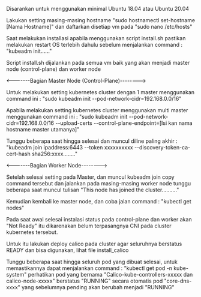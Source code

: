 Disarankan untuk menggunakan minimal Ubuntu 18.04 atau Ubuntu 20.04

Lakukan setting masing-masing hostname "sudo hostnamectl set-hostname [Nama Hostname]" dan daftarkan disetiap vm pada "sudo nano /etc/hosts"

Saat melakukan installasi apabila menggunakan script install.sh pastikan melakukan restart OS terlebih dahulu sebelum menjalankan 
command : "kubeadm init......"

Script install.sh dijalankan pada semua vm baik yang akan menjadi master node (control-plane) dan worker node

<-------Bagian Master Node (Control-Plane)-------->

Untuk melakukan setting kubernetes cluster dengan 1 master menggunakan command ini :
"sudo kubeadm init --pod-network-cidr=192.168.0.0/16"

Apabila melakukan setting kubernetes cluster menggunakan multi master menggunakan command ini :
"sudo kubeadm init --pod-network-cidr=192.168.0.0/16 --upload-certs --control-plane-endpoint=[Isi kan nama hostname master utamanya]"

Tunggu beberapa saat hingga selesai dan muncul diline paling akhir :
"kubeadm join ipaddress:6443 --token xxxxxxxxxx --discovery-token-ca-cert-hash sha256:xxxx........"

<-------Bagian Worker Node-------->

Setelah selesai setting pada Master, dan muncul kubeadm join copy command tersebut dan jalankan pada masing-masing worker node
tunggu beberapa saat muncul tulisan "This node has joined the cluster.........."

Kemudian kembali ke master node, dan coba jalan command : "kubectl get nodes"

Pada saat awal selesai instalasi status pada control-plane dan worker akan "Not Ready" itu dikarenakan belum terpasangnya CNI pada cluster kubernetes tersebut.

Untuk itu lakukan deploy calico pada cluster agar seluruhnya berstatus READY dan bisa digunakan, lihat file install_calico

Tunggu beberapa saat hingga seluruh pod yang dibuat selesai, untuk memastikannya dapat menjalankan command :
"kubectl get pod -n kube-system" perhatikan pod yang bernama "Calico-kube-controllers-xxxxx dan calico-node-xxxxx" berstatus "RUNNING"
secara otomatis pod "core-dns-xxxx" yang sebelumnya pending akan berubah menjadi "RUNNING"
